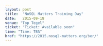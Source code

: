 ```yaml
---
layout: post
title:  "NoSQL Matters Training Day"
date:   2015-09-18
venue: "Top Tegel"
ticket: "Ticket: Available soon"
time: "Time: TBA"
href: "https://2015.nosql-matters.org/ber/"
---
```

<!-- fill in the URL of your event host page if you haven't enough information for a detail page, so the event link won't point on the detail page at all -->
